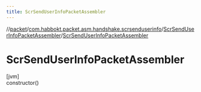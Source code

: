 ```yaml
---
title: ScrSendUserInfoPacketAssembler
---
```

//[packet](../../../index.html)/[com.habbokt.packet.asm.handshake.scrsenduserinfo](../index.html)/[ScrSendUserInfoPacketAssembler](index.html)/[ScrSendUserInfoPacketAssembler](-scr-send-user-info-packet-assembler.html)



# ScrSendUserInfoPacketAssembler



[jvm]\
constructor()





